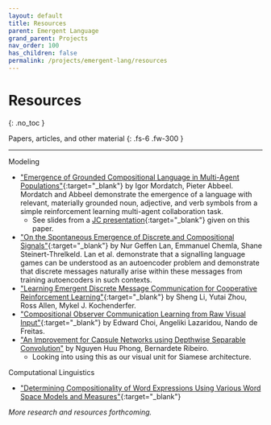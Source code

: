 ```yaml
---
layout: default
title: Resources
parent: Emergent Language
grand_parent: Projects
nav_order: 100
has_children: false
permalink: /projects/emergent-lang/resources
---
```


# Resources
{: .no_toc }

Papers, articles, and other material
{: .fs-6 .fw-300 }

---

Modeling
- ["Emergence of Grounded Compositional Language in Multi-Agent Populations"](https://arxiv.org/abs/1703.04908){:target="_blank"} by Igor Mordatch, Pieter Abbeel. Mordatch and Abbeel demonstrate the emergence of a language with relevant, materially grounded noun, adjective, and verb symbols from a simple reinforcement learning multi-agent collaboration task.
  - See slides from a [JC presentation](https://interactive-intelligence.github.io/jc/win2022/meeting-3#emergence-of-grounded-compositional-language-in-multi-agent-populations){:target="_blank"} given on this paper.
- ["On the Spontaneous Emergence of Discrete and Compositional Signals"](https://aclanthology.org/2020.acl-main.433.pdf){:target="_blank"} by Nur Geffen Lan, Emmanuel Chemla, Shane Steinert-Threlkeld. Lan et al. demonstrate that a signalling language games can be understood as an autoencoder problem and demonstrate that discrete messages naturally arise within these messages from training autoencoders in such contexts.
- ["Learning Emergent Discrete Message Communication for Cooperative Reinforcement Learning"](https://arxiv.org/pdf/2102.12550.pdf){:target="_blank"} by Sheng Li, Yutai Zhou, Ross Allen, Mykel J. Kochenderfer. 
- ["Compositional Observer Communication Learning from Raw Visual Input"](https://arxiv.org/pdf/1804.02341v1.pdf){:target="_blank"} by Edward Choi, Angeliki Lazaridou, Nando de Freitas.
- ["An Improvement for Capsule Networks using Depthwise Separable Convolution"](https://arxiv.org/pdf/2007.15167v1.pdf) by Nguyen Huu Phong, Bernardete Ribeiro.
  - Looking into using this as our visual unit for Siamese architecture.

Computational Linguistics
- ["Determining Compositionality of Word Expressions Using Various Word Space Models and Measures"](https://aclanthology.org/W13-3208.pdf){:target="_blank"}






*More research and resources forthcoming.*

